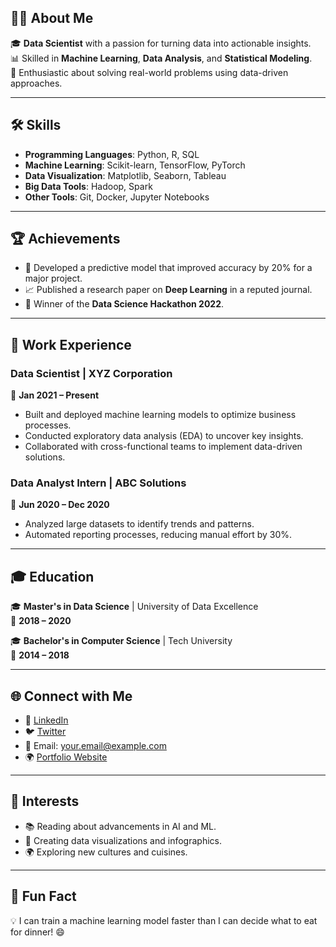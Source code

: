 ## 👩‍💻 About Me  
🎓 **Data Scientist** with a passion for turning data into actionable insights.  
📊 Skilled in **Machine Learning**, **Data Analysis**, and **Statistical Modeling**.  
🌟 Enthusiastic about solving real-world problems using data-driven approaches.  

---

## 🛠️ Skills  
- **Programming Languages**: Python, R, SQL  
- **Machine Learning**: Scikit-learn, TensorFlow, PyTorch  
- **Data Visualization**: Matplotlib, Seaborn, Tableau  
- **Big Data Tools**: Hadoop, Spark  
- **Other Tools**: Git, Docker, Jupyter Notebooks  

---

## 🏆 Achievements  
- 🥇 Developed a predictive model that improved accuracy by 20% for a major project.  
- 📈 Published a research paper on **Deep Learning** in a reputed journal.  
- 🏅 Winner of the **Data Science Hackathon 2022**.  

---

## 💼 Work Experience  
### Data Scientist | XYZ Corporation  
📅 **Jan 2021 – Present**  
- Built and deployed machine learning models to optimize business processes.  
- Conducted exploratory data analysis (EDA) to uncover key insights.  
- Collaborated with cross-functional teams to implement data-driven solutions.  

### Data Analyst Intern | ABC Solutions  
📅 **Jun 2020 – Dec 2020**  
- Analyzed large datasets to identify trends and patterns.  
- Automated reporting processes, reducing manual effort by 30%.  

---

## 🎓 Education  
🎓 **Master's in Data Science** | University of Data Excellence  
📅 **2018 – 2020**  

🎓 **Bachelor's in Computer Science** | Tech University  
📅 **2014 – 2018**  

---

## 🌐 Connect with Me  
- 💼 [LinkedIn](https://linkedin.com/in/your-profile)  
- 🐦 [Twitter](https://twitter.com/your-handle)  
- 📧 Email: your.email@example.com  
- 🌍 [Portfolio Website](https://your-portfolio.com)  

---

## 🎯 Interests  
- 📚 Reading about advancements in AI and ML.  
- 🎨 Creating data visualizations and infographics.  
- 🌍 Exploring new cultures and cuisines.  

---

## 📌 Fun Fact  
💡 I can train a machine learning model faster than I can decide what to eat for dinner! 😄  